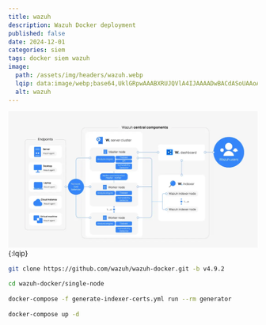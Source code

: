 ```yaml
---
title: wazuh
description: Wazuh Docker deployment
published: false
date: 2024-12-01
categories: siem
tags: docker siem wazuh
image:
  path: /assets/img/headers/wazuh.webp
  lqip: data:image/webp;base64,UklGRpwAAABXRUJQVlA4IJAAAADwBACdASoUAAoAPpE4l0eloyIhMAgAsBIJagCdMoRwN6BJgA85aBUuY4SKq3qbOoAA/vDr4cpIt7GnIJvy15A/FTqve38Mf78mI/Rrb0pbMzmr+NzgPXa9yZu+F5OevKVnHu23uJ7irz4JP3T+uvqqDw3c6/MwyQN15dMQnu/6d7/QXUv2fX+gukv6bRPAAAA=
  alt: wazuh
---
```



![Image description](/assets/img/posts/wazuh-architecteur.webp){:lqip}





```bash
git clone https://github.com/wazuh/wazuh-docker.git -b v4.9.2
```


```bash
cd wazuh-docker/single-node
```

```bash
docker-compose -f generate-indexer-certs.yml run --rm generator
```

```bash
docker-compose up -d
```